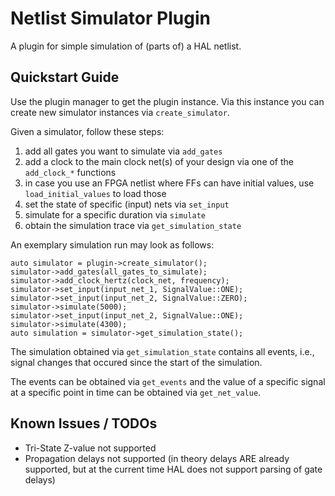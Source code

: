 # Netlist Simulator Plugin
A plugin for simple simulation of (parts of) a HAL netlist.

## Quickstart Guide
Use the plugin manager to get the plugin instance.
Via this instance you can create new simulator instances via `create_simulator`.

Given a simulator, follow these steps:
1. add all gates you want to simulate via `add_gates`
2. add a clock to the main clock net(s) of your design via one of the `add_clock_*` functions
3. in case you use an FPGA netlist where FFs can have initial values, use `load_initial_values` to load those
4. set the state of specific (input) nets via `set_input`
5. simulate for a specific duration via `simulate`
6. obtain the simulation trace via `get_simulation_state`

An exemplary simulation run may look as follows:
```
auto simulator = plugin->create_simulator();
simulator->add_gates(all_gates_to_simulate);
simulator->add_clock_hertz(clock_net, frequency);
simulator->set_input(input_net_1, SignalValue::ONE);
simulator->set_input(input_net_2, SignalValue::ZERO);
simulator->simulate(5000);
simulator->set_input(input_net_2, SignalValue::ONE);
simulator->simulate(4300);
auto simulation = simulator->get_simulation_state();
```

The simulation obtained via `get_simulation_state` contains all events, i.e., signal changes that occured since the start of the simulation.

The events can be obtained via `get_events` and the value of a specific signal at a specific point in time can be obtained via `get_net_value`.

## Known Issues / TODOs
* Tri-State Z-value not supported
* Propagation delays not supported (in theory delays ARE already supported, but at the current time HAL does not support parsing of gate delays)
